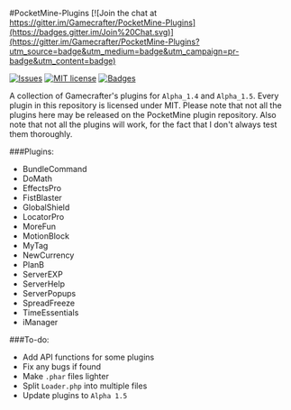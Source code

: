 #PocketMine-Plugins
[![Join the chat at https://gitter.im/Gamecrafter/PocketMine-Plugins](https://badges.gitter.im/Join%20Chat.svg)](https://gitter.im/Gamecrafter/PocketMine-Plugins?utm_source=badge&utm_medium=badge&utm_campaign=pr-badge&utm_content=badge)

[![Issues](http://img.shields.io/github/issues/Gamecrafter/PocketMine-Plugins.svg)](
https://github.com/Gamecrafter/PocketMine-Plugins/issues)
[![MIT license](http://img.shields.io/badge/license-MIT-brightgreen.svg)](http://opensource.org/licenses/MIT)
[![Badges](http://img.shields.io/:badges-3/7-ff6799.svg)](https://github.com/Gamecrafter/PocketMine-Plugins)

A collection of Gamecrafter's plugins for `Alpha_1.4` and `Alpha_1.5`. Every plugin in this repository is licensed under
MIT. Please note that not all the plugins here may be released on the PocketMine plugin repository. Also note that not all the
plugins will work, for the fact that I don't always test them thoroughly.

###Plugins:
* BundleCommand
* DoMath
* EffectsPro
* FistBlaster
* GlobalShield
* LocatorPro
* MoreFun
* MotionBlock
* MyTag
* NewCurrency
* PlanB
* ServerEXP
* ServerHelp
* ServerPopups
* SpreadFreeze
* TimeEssentials
* iManager

###To-do:
* Add API functions for some plugins
* Fix any bugs if found
* Make `.phar` files lighter
* Split `Loader.php` into multiple files
* Update plugins to `Alpha 1.5`
